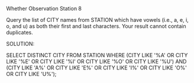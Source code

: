 Whether Observation Station 8

Query the list of CITY names from STATION which have vowels (i.e., a, e, i, o, and u) as both their first and last characters. Your result cannot contain duplicates.

SOLUTION:

SELECT DISTINCT CITY FROM STATION
WHERE (CITY LIKE '%A' OR CITY LIKE '%E' OR CITY LIKE '%I' OR CITY LIKE '%O' OR CITY LIKE '%U') AND (CITY LIKE 'A%' OR CITY LIKE 'E%' OR CITY LIKE 'I%' OR CITY LIKE 'O%' OR CITY LIKE 'U%');

